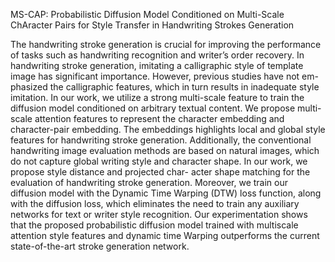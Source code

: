 MS-CAP: Probabilistic Diffusion Model Conditioned on Multi-Scale
ChAracter Pairs for Style Transfer in Handwriting Strokes Generation

The handwriting stroke generation is crucial for improving the performance
of tasks such as handwriting recognition and writer’s order recovery. In
handwriting stroke generation, imitating a calligraphic style of template
image has significant importance. However, previous studies have not em-
phasized the calligraphic features, which in turn results in inadequate style
imitation.
In our work, we utilize a strong multi-scale feature to train the diffusion
model conditioned on arbitrary textual content. We propose multi-scale
attention features to represent the character embedding and character-pair
embedding. The embeddings highlights local and global style features for
handwriting stroke generation.
Additionally, the conventional handwriting image evaluation methods
are based on natural images, which do not capture global writing style and
character shape. In our work, we propose style distance and projected char-
acter shape matching for the evaluation of handwriting stroke generation.
Moreover, we train our diffusion model with the Dynamic Time Warping
(DTW) loss function, along with the diffusion loss, which eliminates the
need to train any auxiliary networks for text or writer style recognition.
Our experimentation shows that the proposed probabilistic diffusion
model trained with multiscale attention style features and dynamic time
Warping outperforms the current state-of-the-art stroke generation network.
